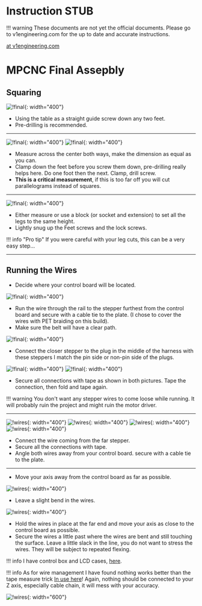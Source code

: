 # Instruction STUB

!!! warning
    These documents are not yet the official documents. Please go to v1engineering.com for the up to date and accurate
    instructions.

[at v1engineering.com](https://www.v1engineering.com/assembly/frame/)

# MPCNC Final Assepbly

## Squaring

![!final](https://www.v1engineering.com/wp-content/uploads/2015/10/IMG_20151025_124732.jpg){: width="400"}

* Using the table as a straight guide screw down any two feet.
* Pre-drilling is recommended.

---

![!final](https://www.v1engineering.com/wp-content/uploads/2015/10/IMG_20151025_131236.jpg){: width="400"}
![!final](https://www.v1engineering.com/wp-content/uploads/2015/10/IMG_20151025_131308.jpg){: width="400"}

* Measure across the center both ways, make the dimension as equal as you can.
* Clamp down the feet before you screw them down, pre-drilling really helps here. Do one foot
then the next. Clamp, drill screw.
* **This is a critical measurement**, if this is too far off you will cut parallelograms
instead of squares.

---

![!final](https://www.v1engineering.com/wp-content/uploads/2015/10/IMG_20151025_131825.jpg){: width="400"}

* Either measure or use a block (or socket and extension) to set all the legs to the same height.
* Lightly snug up the Feet screws and the lock screws.

!!! info "Pro tip"
    If you were careful with your leg cuts, this can be a very easy step…

---

## Running the Wires

* Decide where your control board will be located.

![!final](https://www.v1engineering.com/wp-content/uploads/2015/10/IMG_20160823_134126.jpg){: width="400"}

* Run the wire through the rail to the stepper furthest from the control board and secure with a
cable tie to the plate. (I chose to cover the wires with PET braiding on this build).
* Make sure the belt will have a clear path.

![!final](https://www.v1engineering.com/wp-content/uploads/2015/10/IMG_20160823_135523.jpg){: width="400"}

* Connect the closer stepper to the plug in the middle of the harness with these steppers I match
the pin side or non-pin side of the plugs.

![!final](https://www.v1engineering.com/wp-content/uploads/2015/10/IMG_20160823_135543.jpg){: width="400"}
![!final](https://www.v1engineering.com/wp-content/uploads/2018/05/IMG_20180529_1806062.jpg){: width="400"}

* Secure  all connections with tape as shown in both pictures. Tape the connection, then fold and
tape again.

!!! warning
    You don't want any stepper wires to come loose while running. It will probably ruin the
    project and might ruin the motor driver.

---
![!wires](https://www.v1engineering.com/wp-content/uploads/2015/10/IMG_20160823_135612.jpg){: width="400"}
![!wires](https://www.v1engineering.com/wp-content/uploads/2015/10/IMG_20160823_135636.jpg){: width="400"}
![!wires](https://www.v1engineering.com/wp-content/uploads/2015/10/IMG_20160823_135922.jpg){: width="400"}
![!wires](https://www.v1engineering.com/wp-content/uploads/2018/05/IMG_20180529_1806062.jpg){: width="400"}

* Connect the wire coming from the far stepper.
* Secure all the connections with tape.
* Angle both wires away from your control board. secure with a cable tie to the plate.
---

* Move your axis away from the control board as far as possible.

![!wires](https://www.v1engineering.com/wp-content/uploads/2015/10/IMG_20160823_140155.jpg){: width="400"}

* Leave a slight bend in the wires.

![!wires](https://www.v1engineering.com/wp-content/uploads/2015/10/IMG_20160823_140256.jpg){: width="400"}

* Hold the wires in place at the far end and move your axis as close to the control board as
possible.
* Secure the wires a little past where the wires are bent and still touching the surface. Leave a
little slack in the line, you do not want to stress the wires. They will be subject to repeated
flexing.

!!! info 
    I have control box and LCD cases, [here](https://www.thingiverse.com/Allted/designs).

!!! info
    As for wire management I have found nothing works better than the tape measure trick
    [In use here](https://www.v1engineering.com/forum/topic/red-black-and-wheels/)! 
    Again, nothing should be connected to your Z axis, especially
    cable chain, it will mess with your accuracy.

![!wires](https://www.v1engineering.com/wp-content/uploads/2015/10/wires.jpg){: width="600"}



